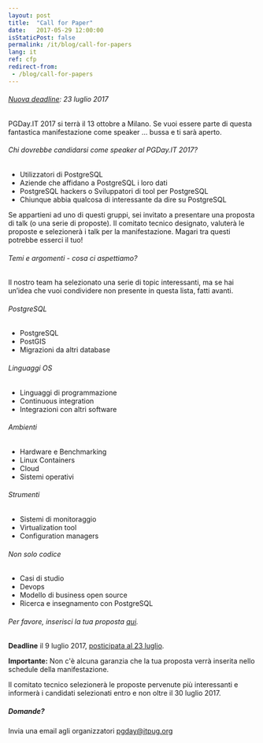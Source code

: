 ```yaml
---
layout: post
title:  "Call for Paper"
date:   2017-05-29 12:00:00
isStaticPost: false
permalink: /it/blog/call-for-papers
lang: it
ref: cfp
redirect-from:
 - /blog/call-for-papers
---
```


###### [Nuova deadline](http://2017.pgday.it/it/blog/cfp_postponed): 23 luglio 2017

PGDay.IT 2017 si terrà il 13 ottobre a Milano. Se vuoi essere parte di questa fantastica manifestazione come speaker … bussa e ti sarà aperto.

###### Chi dovrebbe candidarsi come speaker al PGDay.IT 2017?

* Utilizzatori di PostgreSQL
* Aziende che affidano a PostgreSQL i loro dati
* PostgreSQL hackers o Sviluppatori di tool per PostgreSQL
* Chiunque abbia qualcosa di interessante da dire su PostgreSQL

Se appartieni ad uno di questi gruppi, sei invitato a presentare una proposta di talk (o una serie di proposte). Il comitato tecnico designato, valuterà le proposte e selezionerà i talk per la manifestazione. Magari tra questi potrebbe esserci il tuo!

###### Temi e argomenti - cosa ci aspettiamo?

Il nostro team ha selezionato una serie di topic interessanti, ma se hai un’idea che vuoi condividere non presente in questa lista, fatti avanti.

###### PostgreSQL

* PostgreSQL
* PostGIS
* Migrazioni da altri database

###### Linguaggi OS

* Linguaggi di programmazione
* Continuous integration
* Integrazioni con altri software

###### Ambienti

* Hardware e Benchmarking
* Linux Containers
* Cloud
* Sistemi operativi

###### Strumenti

* Sistemi di monitoraggio
* Virtualization tool
* Configuration managers

###### Non solo codice

* Casi di studio
* Devops
* Modello di business open source
* Ricerca e insegnamento con PostgreSQL


###### Per favore, inserisci la tua proposta [qui](https://goo.gl/forms/oT0q0UEXcedu1pbt1).

__Deadline__ il 9 luglio 2017, [posticipata al 23 luglio](http://2017.pgday.it/it/blog/cfp_postponed).

__Importante:__ Non c'è alcuna garanzia che la tua proposta verrà inserita nello schedule della manifestazione.<br/>

Il comitato tecnico selezionerà le proposte pervenute più interessanti e informerà i candidati selezionati entro e  non oltre il 30 luglio 2017.

##### Domande? 

Invia una email agli organizzatori [pgday@itpug.org](mailto:pgday@itpug.org)
